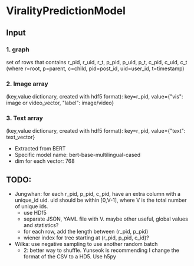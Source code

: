 # ViralityPredictionModel

## Input

### 1. graph
set of rows that contains r_pid, r_uid, r_t, p_pid, p_uid, p_t, c_pid, c_uid, c_t (where r=root, p=parent, c=child, pid=post_id, uid=user_id, t=timestamp)

### 2. Image array

(key,value dictionary, created with hdf5 format):  key=r_pid, value={"vis": image or video_vector, "label": image/video}

### 3. Text array

(key,value dictionary, created with hdf5 format):    key=r_pid, value={"text": text_vector}

- Extracted from BERT
- Specific model name: bert-base-multilingual-cased
- dim for each vector: 768


## TODO:
- Jungwhan: for each r_pid, p_pid, c_pid, have an extra column with a unique_id uid. uid should be within [0,V-1], where V is the total number of unique ids.
  - use HDf5
  - separate JSON, YAML file with V. maybe other useful, global values and statistics?
  - for each row, add the length between (r_pid, p_pid)
  - wiener index for tree starting at (r_pid, p_pid, c_id)?
- Wilka: use negative sampling to use another random batch
  - 2: better way to shuffle. Yunseok is recommending I change the format of the CSV to a HD5. Use h5py